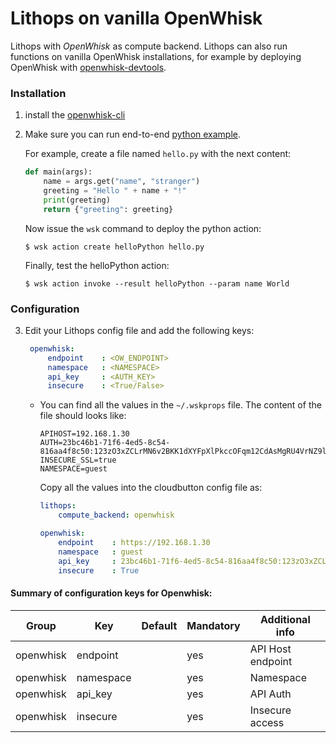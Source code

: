 # Lithops on vanilla OpenWhisk

Lithops with *OpenWhisk* as compute backend. Lithops can also run functions on vanilla OpenWhisk installations, for example by deploying OpenWhisk with [openwhisk-devtools](https://github.com/apache/openwhisk-devtools).


### Installation

1. install the [openwhisk-cli](https://github.com/apache/openwhisk-cli)


2. Make sure you can run end-to-end [python example](https://github.com/apache/openwhisk/blob/master/docs/actions-python.md#creating-and-invoking-python-actions).

    For example, create a file named `hello.py` with the next content:
    
    ```python
    def main(args):
        name = args.get("name", "stranger")
        greeting = "Hello " + name + "!"
        print(greeting)
        return {"greeting": greeting}
    ```
    
    Now issue the `wsk` command to deploy the python action:
    
    ```
    $ wsk action create helloPython hello.py
    ```
    
    Finally, test the helloPython action:
    
    ```
    $ wsk action invoke --result helloPython --param name World
    ```

### Configuration

3. Edit your Lithops config file and add the following keys:
   ```yaml
    openwhisk:
        endpoint    : <OW_ENDPOINT>
        namespace   : <NAMESPACE>
        api_key     : <AUTH_KEY>
        insecure    : <True/False>
    ```

    - You can find all the values in the `~/.wskprops` file. The content of the file should looks like:

        ```
        APIHOST=192.168.1.30
        AUTH=23bc46b1-71f6-4ed5-8c54-816aa4f8c50:123zO3xZCLrMN6v2BKK1dXYFpXlPkccOFqm12CdAsMgRU4VrNZ9lyGVCG
        INSECURE_SSL=true
        NAMESPACE=guest
        ```
        
        Copy all the values into the cloudbutton config file as:
        
        ```yaml
        lithops:
            compute_backend: openwhisk
        
        openwhisk:
            endpoint    : https://192.168.1.30
            namespace   : guest
            api_key     : 23bc46b1-71f6-4ed5-8c54-816aa4f8c50:123zO3xZCLrMN6v2BKK1dXYFpXlPkccOFqm12CdAsMgRU4VrNZ9lyGVCG
            insecure    : True
        ```

#### Summary of configuration keys for Openwhisk:

|Group|Key|Default|Mandatory|Additional info|
|---|---|---|---|---|
|openwhisk | endpoint | |yes | API Host endpoint |
|openwhisk | namespace | |yes | Namespace |
|openwhisk | api_key | |yes | API Auth|
|openwhisk | insecure | |yes | Insecure access |
